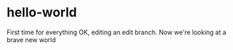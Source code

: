 # hello-world
First time for everything
OK, editing an edit branch.
Now we're looking at a brave new world
